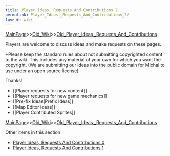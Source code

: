 ```yaml
---
title: Player Ideas, Requests And Contributions 2
permalink: Player_Ideas,_Requests_And_Contributions_2/
layout: wiki
---
```


[MainPage](/keeperrl_wiki/ "wikilink")>>[Old_Wiki](/keeperrl_wiki/Old_Wiki "wikilink")>>[Old_Player_Ideas,_Requests_And_Contributions](/keeperrl_wiki/Old_Player_Ideas,_Requests_And_Contributions "wikilink")

Players are welcome to discuss ideas and make requests on these pages.

*Please keep the standard rules about not submitting copyrighted content to the wiki. This includes any material of your own for which you want the copyright. (We are submitting our ideas into the public domain for Michal to use under an open source license)

Thanks!

* [[Player requests for new content]]
* [[Player requests for new game mechanics]]
* [[Pre-fix Ideas|Prefix Ideas]]
* [[Map Editor Ideas]]
* [[Player Contributed Sprites]]

[MainPage](/keeperrl_wiki/ "wikilink")>>[Old_Wiki](/keeperrl_wiki/Old_Wiki "wikilink")>>[Old_Player_Ideas,_Requests_And_Contributions](/keeperrl_wiki/Old_Player_Ideas,_Requests_And_Contributions "wikilink")

Other items in this section
-    [Player Ideas, Requests And Contributions 0](/keeperrl_wiki/Player_Ideas,_Requests_And_Contributions_0 "wikilink")
-    [Player Ideas, Requests And Contributions 1](/keeperrl_wiki/Player_Ideas,_Requests_And_Contributions_1 "wikilink")
